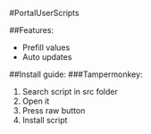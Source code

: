 #PortalUserScripts


##Features:

- Prefill values
- Auto updates

##Install guide:
###Tampermonkey:


1. Search script in src folder
2. Open it
3. Press raw button
4. Install script
